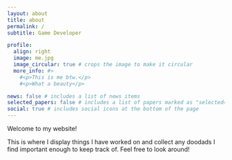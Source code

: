 ```yaml
---
layout: about
title: about
permalink: /
subtitle: Game Developer

profile:
  align: right
  image: me.jpg
  image_circular: true # crops the image to make it circular
  more_info: #>
    #<p>This is me btw.</p>
    #<p>What a beauty</p>

news: false # includes a list of news items
selected_papers: false # includes a list of papers marked as "selected={true}"
social: true # includes social icons at the bottom of the page
---
```


Welcome to my website!

This is where I display things I have worked on and collect any doodads I find important enough to keep track of. Feel free to look around!
